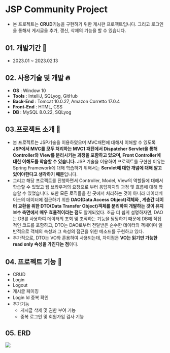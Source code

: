 # JSP Community Project
* 본 프로젝트는 **CRUD**기능을 구현하기 위한 게시판 프로젝트입니다. 그리고 로그인을 통해서 게시글을 추가, 갱신, 삭제의 기능을 할 수 있습니다.

## 01. 개발기간 :calendar: 
* 2023.01 ~ 2023.02.13
## 02. 사용기술 및 개발 🔥
* **OS** : Window 10
* **Tools** : IntelliJ, SQLyog, GitHub
* **Back-End** : Tomcat 10.0.27, Amazon Corretto 17.0.4
* **Front-End** : HTML, CSS
* **DB** : MySQL 8.0.22, SQLyog

## 03.프로젝트 소개 📝
 * 본 프로젝트는 JSP기술을 이용하였으며 MVC패턴에 대해서 이해할 수 있도록 **JSP에서 MVC를 모두 처리하는 MVC1 패턴에서 Dispatcher Servlet을 통해 
 Controller와 View를 분리시키는 과정을 포함하고 있으며, Front Controller에 대한 이해도를 학습할 수 있습니다.** JSP 기술을 이용하여 프로젝트를 구현한 이유는 Spring Framework에 대해 학습하기 위해서는
 **Servlet에 대한 개념에 대해 알고 있어야한다고 생각하기 때문**입니다. <br>
 * 그리고 해당 프로젝트를 진행하면서 Controller, Model, View의 역할들에 대해서 학습할 수 있었고 웹 브라우저의 요청으로
 부터 응답까지의 과정 및 흐름에 대해 학습할 수 있었습니다. 또한 모든 로직들을 한 곳에서 처리하는 것이 아니라 데이터베이스의 데이터에 접근하기
 위한 **DAO(Data Access Object)객체와 , 계층간 데이터 교환을 위한 DTO(Data Transfer Object)객체를 분리하여 개발하는 것이 유지보수 측면에서 매우 효율적이라는 점**도 알게되었다. 
 조금 더 쉽게 설명하자면, DAO는 DB를 사용하여 데이터의 조회 및 조작하는 기능을 담당하기 때문에 DB에 직접적인 코드를 포함하고, DTO는 DAO로부터 전달받은 순수한 데이터의 객체이며
 일반적으로 객체의 속성과 그 속성의 접근을 위한 메소드를 구현하고 있다. <br>
 * 추가적으로, DTO는 VO와 혼용하여 사용되는데, 차이점은 **VO는 읽기만 가능한 read only 속성을 가진다는 점**이다.
 
## 04. 프로젝트 기능 👏
* CRUD
* Login
* Logout
* 게시글 페이징
* Login Id 중복 확인
* 추가기능
  * 게시글 삭제 및 권한 부여 기능
  * 중복 로그인 및 회원가입 검사  기능

## 05. ERD
 <img src="https://user-images.githubusercontent.com/85385921/216825133-34fc3612-1795-4acb-aef3-6b76facb0dc4.PNG"/>
